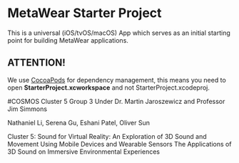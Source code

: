# MetaWear Starter Project
This is a universal (iOS/tvOS/macOS) App which serves as an initial starting point for building MetaWear applications.

## ATTENTION!
We use [CocoaPods](http://cocoapods.org) for dependency management, this means you need to open **StarterProject.xcworkspace** and not StarterProject.xcodeproj.

#COSMOS Cluster 5 Group 3
Under Dr. Martin Jaroszewicz and Professor Jim Simmons

Nathaniel Li, Serena Gu, Eshani Patel, Oliver Sun

Cluster 5: Sound for Virtual Reality: An Exploration of 3D Sound and Movement Using Mobile Devices and Wearable Sensors
The Applications of 3D Sound on Immersive Environmental Experiences

